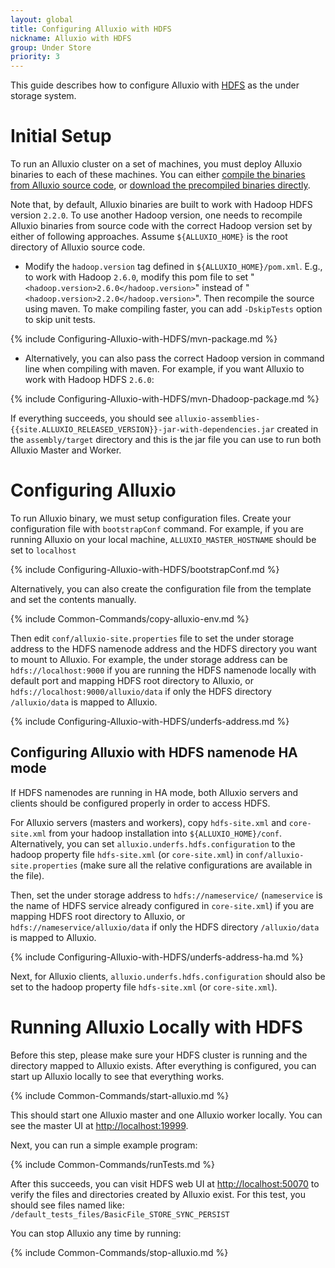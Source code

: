 ```yaml
---
layout: global
title: Configuring Alluxio with HDFS
nickname: Alluxio with HDFS
group: Under Store
priority: 3
---
```


This guide describes how to configure Alluxio with
[HDFS](https://hadoop.apache.org/docs/stable/hadoop-project-dist/hadoop-hdfs/HdfsUserGuide.html)
as the under storage system.

# Initial Setup

To run an Alluxio cluster on a set of machines, you must deploy Alluxio binaries to each of these
machines. You can either
[compile the binaries from Alluxio source code](Building-Alluxio-Master-Branch.html), or
[download the precompiled binaries directly](Running-Alluxio-Locally.html).

Note that, by default, Alluxio binaries are built to work with Hadoop HDFS version `2.2.0`. To use
another Hadoop version, one needs to recompile Alluxio binaries from source code with the correct
Hadoop version set by either of following approaches. Assume `${ALLUXIO_HOME}` is the root directory
of Alluxio source code.

* Modify the `hadoop.version` tag defined in `${ALLUXIO_HOME}/pom.xml`. E.g., to work with Hadoop
`2.6.0`, modify this pom file to set "`<hadoop.version>2.6.0</hadoop.version>`" instead of
"`<hadoop.version>2.2.0</hadoop.version>`". Then recompile the source using maven.
To make compiling faster, you can add `-DskipTests` option to skip unit tests.

{% include Configuring-Alluxio-with-HDFS/mvn-package.md %}

* Alternatively, you can also pass the correct Hadoop version in command line when compiling with
maven. For example, if you want Alluxio to work with Hadoop HDFS `2.6.0`:

{% include Configuring-Alluxio-with-HDFS/mvn-Dhadoop-package.md %}

If everything succeeds, you should see
`alluxio-assemblies-{{site.ALLUXIO_RELEASED_VERSION}}-jar-with-dependencies.jar` created in the
`assembly/target` directory and this is the jar file you can use to run both Alluxio Master and Worker.

# Configuring Alluxio

To run Alluxio binary, we must setup configuration files. Create your configuration file with `bootstrapConf` command.
For example, if you are running Alluxio on your local machine, `ALLUXIO_MASTER_HOSTNAME` should be set to `localhost`

{% include Configuring-Alluxio-with-HDFS/bootstrapConf.md %}

Alternatively, you can also create the configuration file from the template and set the contents manually.

{% include Common-Commands/copy-alluxio-env.md %}

Then edit `conf/alluxio-site.properties` file to set the under storage address to the HDFS namenode address
and the HDFS directory you want to mount to Alluxio. For example, the under storage address can be
`hdfs://localhost:9000` if you are running the HDFS namenode locally with default port and mapping HDFS root directory to Alluxio,
or `hdfs://localhost:9000/alluxio/data` if only the HDFS directory `/alluxio/data` is mapped to Alluxio.

{% include Configuring-Alluxio-with-HDFS/underfs-address.md %}

## Configuring Alluxio with HDFS namenode HA mode

If HDFS namenodes are running in HA mode, both Alluxio servers and clients should be configured properly in order to access HDFS.

For Alluxio servers (masters and workers), copy `hdfs-site.xml` and `core-site.xml` from your hadoop installation into
`${ALLUXIO_HOME}/conf`. Alternatively, you can set `alluxio.underfs.hdfs.configuration` to the hadoop property file `hdfs-site.xml`
(or `core-site.xml`) in `conf/alluxio-site.properties` (make sure all the relative configurations are available in the file).

Then, set the under storage address to `hdfs://nameservice/` (`nameservice` is the name of HDFS service already configured
in `core-site.xml`) if you are mapping HDFS root directory to Alluxio, or `hdfs://nameservice/alluxio/data` if only the
HDFS directory `/alluxio/data` is mapped to Alluxio.

{% include Configuring-Alluxio-with-HDFS/underfs-address-ha.md %}

Next, for Alluxio clients, `alluxio.underfs.hdfs.configuration` should also be set to the hadoop property file
`hdfs-site.xml` (or `core-site.xml`).

# Running Alluxio Locally with HDFS

Before this step, please make sure your HDFS cluster is running and the directory mapped to Alluxio exists.
After everything is configured, you can start up Alluxio locally to see that everything works.

{% include Common-Commands/start-alluxio.md %}

This should start one Alluxio master and one Alluxio worker locally. You can see the master UI at
[http://localhost:19999](http://localhost:19999).

Next, you can run a simple example program:

{% include Common-Commands/runTests.md %}

After this succeeds, you can visit HDFS web UI at [http://localhost:50070](http://localhost:50070)
to verify the files and directories created by Alluxio exist. For this test, you should see
files named like: `/default_tests_files/BasicFile_STORE_SYNC_PERSIST`

You can stop Alluxio any time by running:

{% include Common-Commands/stop-alluxio.md %}
